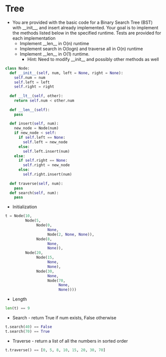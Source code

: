 # Tree

* You are provided with the basic code for a Binary Search Tree (BST) with \_\_init\_\_, and insert already implemented. Your goal is to implement the methods listed below in the specified runtime. Tests are provided for each implementation 
  * Implement \_\_len\_\_ in O(n) runtime
  * Implement search in O(logn) and traverse all in O(n) runtime
  * Implement \_\_len\_\_ in O(1) runtime.
    * Hint: Need to modify \_\_init\_\_ and possibly other methods as well

```Python
class Node:
  def __init__(self, num, left = None, right = None):
    self.num = num
    self.left = left
    self.right = right
    
  def __lt__(self, other):
    return self.num < other.num
    
  def __len__(self):
    pass
    
  def insert(self, num):
    new_node = Node(num)
    if new_node < self:
      if self.left == None:
        self.left = new_node
      else:
        self.left.insert(num)
    else:
      if self.right == None:
        self.right = new_node
      else:
        self.right.insert(num)
        
  def traverse(self, num):
    pass
  def search(self, num):
    pass
```

* Initialization
```Python
t = Node(10,
         Node(5,
              Node(0,
                   None,
                   Node(2, None, None)),
              Node(8,
                   None,
                   None)),
         Node(20,
              Node(15,
                   None,
                   None),
              Node(30,
                   None,
                   Node(70,
                        None,
                        None))))             

```

* Length
```Python
len(t) == 9
```

* Search - return True if num exists, False otherwise
```Python
t.search(40) == False
t.search(70) == True
```

* Traverse - return a list of all the numbers in sorted order
```Python
t.traverse() == [0, 5, 8, 10, 15, 20, 30, 70]
```


